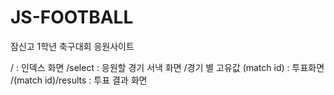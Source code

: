# JS-FOOTBALL
잠신고 1학년 축구대회 응원사이트

/ : 인덱스 화면
/select : 응원할 경기 서낵 화면
/경기 별 고유값 (match id) : 투표화면
/(match id)/results : 투표 결과 화면
